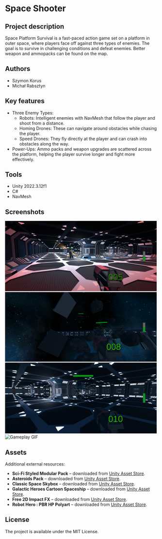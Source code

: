 # Space Shooter

## Project description
Space Platform Survival is a fast-paced action game set on a platform in outer space, where players face off against three types of enemies. The goal is to survive in challenging conditions and defeat enemies. Better weapon and ammopacks can be found on the map. 

## Authors
- Szymon Korus
- Michał Rabsztyn

## Key features
- Three Enemy Types:
  - Robots: Intelligent enemies with NavMesh that follow the player and shoot from a distance.
  - Homing Drones: These can navigate around obstacles while chasing the player.
  - Speed Drones: They fly directly at the player and can crash into obstacles along the way.
- Power-Ups: Ammo packs and weapon upgrades are scattered across the platform, helping the player survive longer and fight more effectively.

## Tools
- Unity 2022.3.12f1
- C#
- NavMesh

## Screenshots
<img src="Image/Game1.png" alt="Main Menu" width="500"/> <img src="Image/Game2.png" alt="Instruction" width="500"/>
<img src="Image/Game3.png" alt="Game Screenshot" width="500"/> 
<img src="Image/Gameplay.gif" alt="Gameplay GIF" width="500"/>

## Assets
Additional external resources:

- **Sci-Fi Styled Modular Pack** – downloaded from [Unity Asset Store](https://assetstore.unity.com/packages/3d/environments/sci-fi/sci-fi-styled-modular-pack-82913).
- **Asteroids Pack** – downloaded from [Unity Asset Store](https://assetstore.unity.com/packages/3d/environments/asteroids-pack-84988).
- **Classic Space Skybox** – downloaded from [Unity Asset Store](https://assetstore.unity.com/packages/2d/textures-materials/classic-space-skybox-11596).
- **Galactic Heroes Cartoon Spaceship** – downloaded from [Unity Asset Store](https://assetstore.unity.com/packages/3d/galactic-heroes-cartoon-spaceship-70188).
- **Free 2D Impact FX** – downloaded from [Unity Asset Store](https://assetstore.unity.com/packages/vfx/particles/fire-explosions/free-2d-impact-fx-201222).
- **Robot Hero : PBR HP Polyart** – downloaded from [Unity Asset Store](https://assetstore.unity.com/packages/3d/characters/robots/robot-hero-pbr-hp-polyart-106154).

## License
The project is available under the MIT License.
